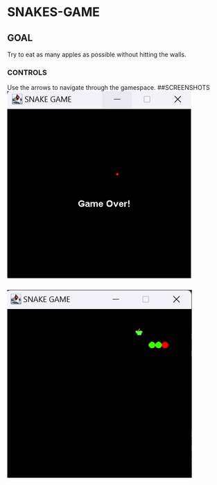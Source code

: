 # SNAKES-GAME
## GOAL
Try to eat as many apples as possible without hitting the walls.
### CONTROLS
Use the arrows to navigate through the gamespace.
##SCREENSHOTS
![FINAL SCREEN](https://raw.githubusercontent.com/anjaalliiiii/SNAKES-GAME/main/ss2.png)
#####
![START SCREEN](https://raw.githubusercontent.com/anjaalliiiii/SNAKES-GAME/main/ss.png)
